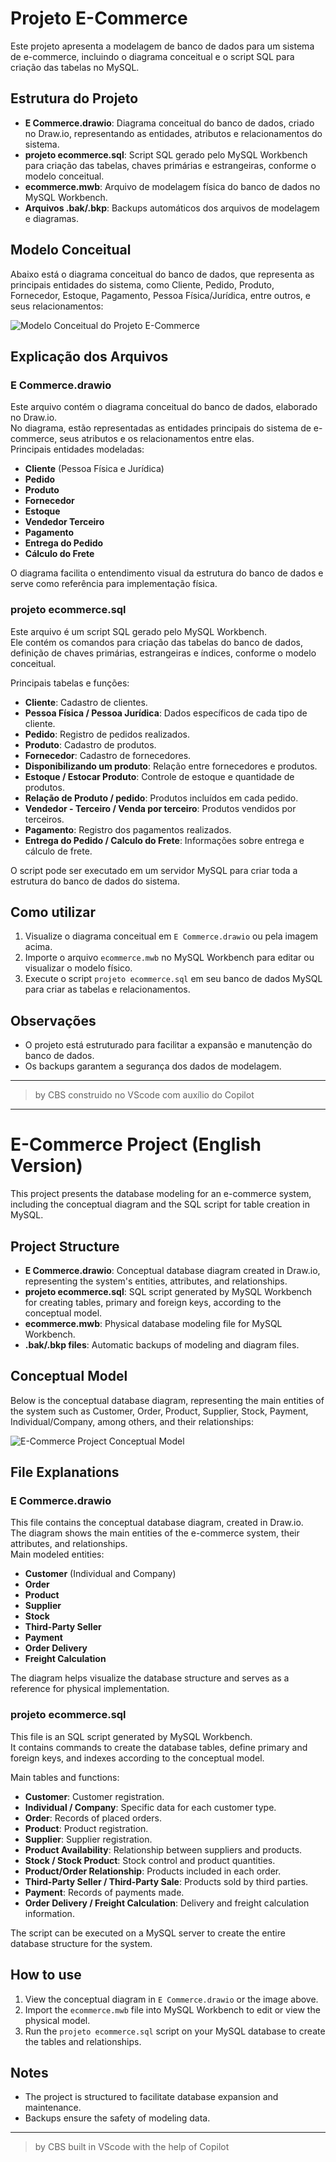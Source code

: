 # Projeto E-Commerce

Este projeto apresenta a modelagem de banco de dados para um sistema de e-commerce, incluindo o diagrama conceitual e o script SQL para criação das tabelas no MySQL.

## Estrutura do Projeto

- **E Commerce.drawio**: Diagrama conceitual do banco de dados, criado no Draw.io, representando as entidades, atributos e relacionamentos do sistema.
- **projeto ecommerce.sql**: Script SQL gerado pelo MySQL Workbench para criação das tabelas, chaves primárias e estrangeiras, conforme o modelo conceitual.
- **ecommerce.mwb**: Arquivo de modelagem física do banco de dados no MySQL Workbench.
- **Arquivos .bak/.bkp**: Backups automáticos dos arquivos de modelagem e diagramas.

## Modelo Conceitual

Abaixo está o diagrama conceitual do banco de dados, que representa as principais entidades do sistema, como Cliente, Pedido, Produto, Fornecedor, Estoque, Pagamento, Pessoa Física/Jurídica, entre outros, e seus relacionamentos:

![Modelo Conceitual do Projeto E-Commerce](figura%20projeto%20e%20Commerce.png)

## Explicação dos Arquivos

### E Commerce.drawio

Este arquivo contém o diagrama conceitual do banco de dados, elaborado no Draw.io.  
No diagrama, estão representadas as entidades principais do sistema de e-commerce, seus atributos e os relacionamentos entre elas.  
Principais entidades modeladas:

- **Cliente** (Pessoa Física e Jurídica)
- **Pedido**
- **Produto**
- **Fornecedor**
- **Estoque**
- **Vendedor Terceiro**
- **Pagamento**
- **Entrega do Pedido**
- **Cálculo do Frete**

O diagrama facilita o entendimento visual da estrutura do banco de dados e serve como referência para implementação física.

### projeto ecommerce.sql

Este arquivo é um script SQL gerado pelo MySQL Workbench.  
Ele contém os comandos para criação das tabelas do banco de dados, definição de chaves primárias, estrangeiras e índices, conforme o modelo conceitual.

Principais tabelas e funções:

- **Cliente**: Cadastro de clientes.
- **Pessoa Física / Pessoa Jurídica**: Dados específicos de cada tipo de cliente.
- **Pedido**: Registro de pedidos realizados.
- **Produto**: Cadastro de produtos.
- **Fornecedor**: Cadastro de fornecedores.
- **Disponibilizando um produto**: Relação entre fornecedores e produtos.
- **Estoque / Estocar Produto**: Controle de estoque e quantidade de produtos.
- **Relação de Produto / pedido**: Produtos incluídos em cada pedido.
- **Vendedor - Terceiro / Venda por terceiro**: Produtos vendidos por terceiros.
- **Pagamento**: Registro dos pagamentos realizados.
- **Entrega do Pedido / Calculo do Frete**: Informações sobre entrega e cálculo de frete.

O script pode ser executado em um servidor MySQL para criar toda a estrutura do banco de dados do sistema.

## Como utilizar

1. Visualize o diagrama conceitual em `E Commerce.drawio` ou pela imagem acima.
2. Importe o arquivo `ecommerce.mwb` no MySQL Workbench para editar ou visualizar o modelo físico.
3. Execute o script `projeto ecommerce.sql` em seu banco de dados MySQL para criar as tabelas e relacionamentos.

## Observações

- O projeto está estruturado para facilitar a expansão e manutenção do banco de dados.
- Os backups garantem a segurança dos dados de modelagem.

---

> by CBS construido no VScode com auxílio do Copilot

---

# E-Commerce Project (English Version)

This project presents the database modeling for an e-commerce system, including the conceptual diagram and the SQL script for table creation in MySQL.

## Project Structure

- **E Commerce.drawio**: Conceptual database diagram created in Draw.io, representing the system's entities, attributes, and relationships.
- **projeto ecommerce.sql**: SQL script generated by MySQL Workbench for creating tables, primary and foreign keys, according to the conceptual model.
- **ecommerce.mwb**: Physical database modeling file for MySQL Workbench.
- **.bak/.bkp files**: Automatic backups of modeling and diagram files.

## Conceptual Model

Below is the conceptual database diagram, representing the main entities of the system such as Customer, Order, Product, Supplier, Stock, Payment, Individual/Company, among others, and their relationships:

![E-Commerce Project Conceptual Model](figura%20projeto%20e%20Commerce.png)

## File Explanations

### E Commerce.drawio

This file contains the conceptual database diagram, created in Draw.io.  
The diagram shows the main entities of the e-commerce system, their attributes, and relationships.  
Main modeled entities:

- **Customer** (Individual and Company)
- **Order**
- **Product**
- **Supplier**
- **Stock**
- **Third-Party Seller**
- **Payment**
- **Order Delivery**
- **Freight Calculation**

The diagram helps visualize the database structure and serves as a reference for physical implementation.

### projeto ecommerce.sql

This file is an SQL script generated by MySQL Workbench.  
It contains commands to create the database tables, define primary and foreign keys, and indexes according to the conceptual model.

Main tables and functions:

- **Customer**: Customer registration.
- **Individual / Company**: Specific data for each customer type.
- **Order**: Records of placed orders.
- **Product**: Product registration.
- **Supplier**: Supplier registration.
- **Product Availability**: Relationship between suppliers and products.
- **Stock / Stock Product**: Stock control and product quantities.
- **Product/Order Relationship**: Products included in each order.
- **Third-Party Seller / Third-Party Sale**: Products sold by third parties.
- **Payment**: Records of payments made.
- **Order Delivery / Freight Calculation**: Delivery and freight calculation information.

The script can be executed on a MySQL server to create the entire database structure for the system.

## How to use

1. View the conceptual diagram in `E Commerce.drawio` or the image above.
2. Import the `ecommerce.mwb` file into MySQL Workbench to edit or view the physical model.
3. Run the `projeto ecommerce.sql` script on your MySQL database to create the tables and relationships.

## Notes

- The project is structured to facilitate database expansion and maintenance.
- Backups ensure the safety of modeling data.

---

> by CBS built in VScode with the help of Copilot